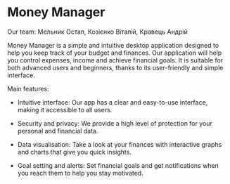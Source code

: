 # Money Manager
Our team: Мельник Остап, Козієнко Віталій, Кравець Андрій 

Money Manager is a simple and intuitive desktop application designed to help you keep track of your budget and finances. Our application will help you control expenses, income and achieve financial goals. It is suitable for both advanced users and beginners, thanks to its user-friendly and simple interface.

Main features:

- Intuitive interface: Our app has a clear and easy-to-use interface, making it accessible to all users.

- Security and privacy: We provide a high level of protection for your personal and financial data.

- Data visualisation: Take a look at your finances with interactive graphs and charts that give you quick insights.

- Goal setting and alerts: Set financial goals and get notifications when you reach them to help you stay motivated.


